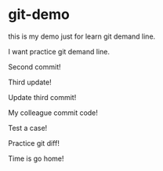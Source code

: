 # git-demo
this is my demo just for learn git demand line.

I want practice git demand line.

Second commit!

Third update!

Update third commit!

My colleague commit code!

Test a case!

Practice git diff!

Time is go home!



